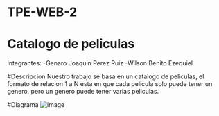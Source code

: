 # TPE-WEB-2
# Catalogo de peliculas

Integrantes:
-Genaro Joaquin Perez Ruiz
-Wilson Benito Ezequiel

#Descripcion
Nuestro trabajo se basa en un catalogo de peliculas, el formato de relacion 1 a N esta en que cada pelicula solo puede tener un genero, pero un genero puede tener varias peliculas.

#Diagrama
![image](https://github.com/user-attachments/assets/774454f1-d7c8-444c-aefe-0ceee3747234)



